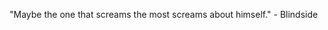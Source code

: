 "Maybe the one that screams the most screams about himself." - Blindside

<!---
quentinhill/quentinhill is a ✨ special ✨ repository because its `README.md` (this file) appears on your GitHub profile.
You can click the Preview link to take a look at your changes.
--->
